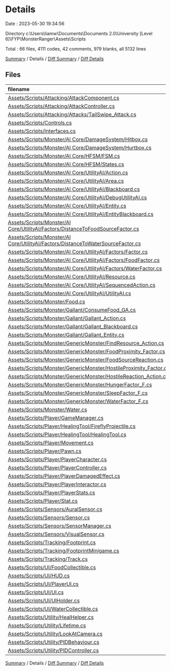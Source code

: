 # Details

Date : 2023-05-30 19:34:56

Directory c:\\Users\\liamw\\Documents\\Documents 2.0\\University [Level 6]\\FYP\\MonsterRanger\\Assets\\Scripts

Total : 66 files,  4111 codes, 42 comments, 979 blanks, all 5132 lines

[Summary](results.md) / Details / [Diff Summary](diff.md) / [Diff Details](diff-details.md)

## Files
| filename | language | code | comment | blank | total |
| :--- | :--- | ---: | ---: | ---: | ---: |
| [Assets/Scripts/Attacking/AttackComponent.cs](/Assets/Scripts/Attacking/AttackComponent.cs) | C# | 63 | 0 | 22 | 85 |
| [Assets/Scripts/Attacking/AttackController.cs](/Assets/Scripts/Attacking/AttackController.cs) | C# | 96 | 0 | 37 | 133 |
| [Assets/Scripts/Attacking/Attacks/TailSwipe_Attack.cs](/Assets/Scripts/Attacking/Attacks/TailSwipe_Attack.cs) | C# | 43 | 1 | 18 | 62 |
| [Assets/Scripts/Controls.cs](/Assets/Scripts/Controls.cs) | C# | 1,084 | 14 | 15 | 1,113 |
| [Assets/Scripts/Interfaces.cs](/Assets/Scripts/Interfaces.cs) | C# | 50 | 0 | 15 | 65 |
| [Assets/Scripts/Monster/AI Core/DamageSystem/Hitbox.cs](/Assets/Scripts/Monster/AI%20Core/DamageSystem/Hitbox.cs) | C# | 45 | 0 | 22 | 67 |
| [Assets/Scripts/Monster/AI Core/DamageSystem/Hurtbox.cs](/Assets/Scripts/Monster/AI%20Core/DamageSystem/Hurtbox.cs) | C# | 49 | 1 | 12 | 62 |
| [Assets/Scripts/Monster/AI Core/HFSM/FSM.cs](/Assets/Scripts/Monster/AI%20Core/HFSM/FSM.cs) | C# | 30 | 0 | 9 | 39 |
| [Assets/Scripts/Monster/AI Core/HFSM/States.cs](/Assets/Scripts/Monster/AI%20Core/HFSM/States.cs) | C# | 27 | 0 | 11 | 38 |
| [Assets/Scripts/Monster/AI Core/UtilityAI/Action.cs](/Assets/Scripts/Monster/AI%20Core/UtilityAI/Action.cs) | C# | 78 | 1 | 21 | 100 |
| [Assets/Scripts/Monster/AI Core/UtilityAI/Area.cs](/Assets/Scripts/Monster/AI%20Core/UtilityAI/Area.cs) | C# | 23 | 0 | 4 | 27 |
| [Assets/Scripts/Monster/AI Core/UtilityAI/Blackboard.cs](/Assets/Scripts/Monster/AI%20Core/UtilityAI/Blackboard.cs) | C# | 11 | 0 | 3 | 14 |
| [Assets/Scripts/Monster/AI Core/UtilityAI/DebugUtilityAI.cs](/Assets/Scripts/Monster/AI%20Core/UtilityAI/DebugUtilityAI.cs) | C# | 22 | 0 | 5 | 27 |
| [Assets/Scripts/Monster/AI Core/UtilityAI/Entity.cs](/Assets/Scripts/Monster/AI%20Core/UtilityAI/Entity.cs) | C# | 56 | 0 | 19 | 75 |
| [Assets/Scripts/Monster/AI Core/UtilityAI/EntityBlackboard.cs](/Assets/Scripts/Monster/AI%20Core/UtilityAI/EntityBlackboard.cs) | C# | 128 | 0 | 35 | 163 |
| [Assets/Scripts/Monster/AI Core/UtilityAI/Factors/DistanceToFoodSourceFactor.cs](/Assets/Scripts/Monster/AI%20Core/UtilityAI/Factors/DistanceToFoodSourceFactor.cs) | C# | 17 | 0 | 4 | 21 |
| [Assets/Scripts/Monster/AI Core/UtilityAI/Factors/DistanceToWaterSourceFactor.cs](/Assets/Scripts/Monster/AI%20Core/UtilityAI/Factors/DistanceToWaterSourceFactor.cs) | C# | 17 | 0 | 4 | 21 |
| [Assets/Scripts/Monster/AI Core/UtilityAI/Factors/Factor.cs](/Assets/Scripts/Monster/AI%20Core/UtilityAI/Factors/Factor.cs) | C# | 16 | 0 | 4 | 20 |
| [Assets/Scripts/Monster/AI Core/UtilityAI/Factors/FoodFactor.cs](/Assets/Scripts/Monster/AI%20Core/UtilityAI/Factors/FoodFactor.cs) | C# | 16 | 0 | 3 | 19 |
| [Assets/Scripts/Monster/AI Core/UtilityAI/Factors/WaterFactor.cs](/Assets/Scripts/Monster/AI%20Core/UtilityAI/Factors/WaterFactor.cs) | C# | 16 | 0 | 3 | 19 |
| [Assets/Scripts/Monster/AI Core/UtilityAI/Resource.cs](/Assets/Scripts/Monster/AI%20Core/UtilityAI/Resource.cs) | C# | 10 | 0 | 3 | 13 |
| [Assets/Scripts/Monster/AI Core/UtilityAI/SequencedAction.cs](/Assets/Scripts/Monster/AI%20Core/UtilityAI/SequencedAction.cs) | C# | 45 | 0 | 12 | 57 |
| [Assets/Scripts/Monster/AI Core/UtilityAI/UtilityAI.cs](/Assets/Scripts/Monster/AI%20Core/UtilityAI/UtilityAI.cs) | C# | 132 | 0 | 43 | 175 |
| [Assets/Scripts/Monster/Food.cs](/Assets/Scripts/Monster/Food.cs) | C# | 16 | 2 | 7 | 25 |
| [Assets/Scripts/Monster/Gallant/ConsumeFood_GA.cs](/Assets/Scripts/Monster/Gallant/ConsumeFood_GA.cs) | C# | 25 | 0 | 6 | 31 |
| [Assets/Scripts/Monster/Gallant/Gallant_Action.cs](/Assets/Scripts/Monster/Gallant/Gallant_Action.cs) | C# | 16 | 0 | 3 | 19 |
| [Assets/Scripts/Monster/Gallant/Gallant_Blackboard.cs](/Assets/Scripts/Monster/Gallant/Gallant_Blackboard.cs) | C# | 10 | 0 | 2 | 12 |
| [Assets/Scripts/Monster/Gallant/Gallant_Entity.cs](/Assets/Scripts/Monster/Gallant/Gallant_Entity.cs) | C# | 154 | 0 | 64 | 218 |
| [Assets/Scripts/Monster/GenericMonster/FindResource_Action.cs](/Assets/Scripts/Monster/GenericMonster/FindResource_Action.cs) | C# | 35 | 0 | 8 | 43 |
| [Assets/Scripts/Monster/GenericMonster/FoodProximity_Factor.cs](/Assets/Scripts/Monster/GenericMonster/FoodProximity_Factor.cs) | C# | 25 | 0 | 8 | 33 |
| [Assets/Scripts/Monster/GenericMonster/FoodSourceReaction.cs](/Assets/Scripts/Monster/GenericMonster/FoodSourceReaction.cs) | C# | 62 | 0 | 22 | 84 |
| [Assets/Scripts/Monster/GenericMonster/HostileProximity_Factor.cs](/Assets/Scripts/Monster/GenericMonster/HostileProximity_Factor.cs) | C# | 18 | 0 | 8 | 26 |
| [Assets/Scripts/Monster/GenericMonster/HostileReaction_Action.cs](/Assets/Scripts/Monster/GenericMonster/HostileReaction_Action.cs) | C# | 47 | 0 | 16 | 63 |
| [Assets/Scripts/Monster/GenericMonster/HungerFactor_F.cs](/Assets/Scripts/Monster/GenericMonster/HungerFactor_F.cs) | C# | 15 | 0 | 3 | 18 |
| [Assets/Scripts/Monster/GenericMonster/SleepFactor_F.cs](/Assets/Scripts/Monster/GenericMonster/SleepFactor_F.cs) | C# | 16 | 0 | 3 | 19 |
| [Assets/Scripts/Monster/GenericMonster/WaterFactor_F.cs](/Assets/Scripts/Monster/GenericMonster/WaterFactor_F.cs) | C# | 16 | 0 | 3 | 19 |
| [Assets/Scripts/Monster/Water.cs](/Assets/Scripts/Monster/Water.cs) | C# | 12 | 2 | 5 | 19 |
| [Assets/Scripts/Player/GameManager.cs](/Assets/Scripts/Player/GameManager.cs) | C# | 34 | 0 | 13 | 47 |
| [Assets/Scripts/Player/HealingTool/FireflyProjectile.cs](/Assets/Scripts/Player/HealingTool/FireflyProjectile.cs) | C# | 114 | 0 | 38 | 152 |
| [Assets/Scripts/Player/HealingTool/HealingTool.cs](/Assets/Scripts/Player/HealingTool/HealingTool.cs) | C# | 171 | 2 | 54 | 227 |
| [Assets/Scripts/Player/Movement.cs](/Assets/Scripts/Player/Movement.cs) | C# | 250 | 4 | 78 | 332 |
| [Assets/Scripts/Player/Pawn.cs](/Assets/Scripts/Player/Pawn.cs) | C# | 22 | 0 | 6 | 28 |
| [Assets/Scripts/Player/PlayerCharacter.cs](/Assets/Scripts/Player/PlayerCharacter.cs) | C# | 132 | 1 | 43 | 176 |
| [Assets/Scripts/Player/PlayerController.cs](/Assets/Scripts/Player/PlayerController.cs) | C# | 34 | 1 | 9 | 44 |
| [Assets/Scripts/Player/PlayerDamagedEffect.cs](/Assets/Scripts/Player/PlayerDamagedEffect.cs) | C# | 50 | 0 | 17 | 67 |
| [Assets/Scripts/Player/PlayerInteractor.cs](/Assets/Scripts/Player/PlayerInteractor.cs) | C# | 53 | 0 | 16 | 69 |
| [Assets/Scripts/Player/PlayerStats.cs](/Assets/Scripts/Player/PlayerStats.cs) | C# | 61 | 0 | 22 | 83 |
| [Assets/Scripts/Player/Stat.cs](/Assets/Scripts/Player/Stat.cs) | C# | 57 | 0 | 17 | 74 |
| [Assets/Scripts/Sensors/AuralSensor.cs](/Assets/Scripts/Sensors/AuralSensor.cs) | C# | 22 | 1 | 7 | 30 |
| [Assets/Scripts/Sensors/Sensor.cs](/Assets/Scripts/Sensors/Sensor.cs) | C# | 60 | 0 | 18 | 78 |
| [Assets/Scripts/Sensors/SensorManager.cs](/Assets/Scripts/Sensors/SensorManager.cs) | C# | 59 | 1 | 20 | 80 |
| [Assets/Scripts/Sensors/VisualSensor.cs](/Assets/Scripts/Sensors/VisualSensor.cs) | C# | 68 | 0 | 22 | 90 |
| [Assets/Scripts/Tracking/Footprint.cs](/Assets/Scripts/Tracking/Footprint.cs) | C# | 27 | 0 | 8 | 35 |
| [Assets/Scripts/Tracking/FootprintMinigame.cs](/Assets/Scripts/Tracking/FootprintMinigame.cs) | C# | 50 | 0 | 18 | 68 |
| [Assets/Scripts/Tracking/Track.cs](/Assets/Scripts/Tracking/Track.cs) | C# | 52 | 0 | 13 | 65 |
| [Assets/Scripts/UI/FoodCollectible.cs](/Assets/Scripts/UI/FoodCollectible.cs) | C# | 12 | 4 | 5 | 21 |
| [Assets/Scripts/UI/HUD.cs](/Assets/Scripts/UI/HUD.cs) | C# | 38 | 0 | 14 | 52 |
| [Assets/Scripts/UI/PlayerUI.cs](/Assets/Scripts/UI/PlayerUI.cs) | C# | 14 | 0 | 3 | 17 |
| [Assets/Scripts/UI/UI.cs](/Assets/Scripts/UI/UI.cs) | C# | 15 | 0 | 2 | 17 |
| [Assets/Scripts/UI/UIHolder.cs](/Assets/Scripts/UI/UIHolder.cs) | C# | 30 | 0 | 6 | 36 |
| [Assets/Scripts/UI/WaterCollectible.cs](/Assets/Scripts/UI/WaterCollectible.cs) | C# | 12 | 4 | 5 | 21 |
| [Assets/Scripts/Utility/HealHelper.cs](/Assets/Scripts/Utility/HealHelper.cs) | C# | 31 | 2 | 8 | 41 |
| [Assets/Scripts/Utility/Lifetime.cs](/Assets/Scripts/Utility/Lifetime.cs) | C# | 20 | 0 | 6 | 26 |
| [Assets/Scripts/Utility/LookAtCamera.cs](/Assets/Scripts/Utility/LookAtCamera.cs) | C# | 17 | 0 | 5 | 22 |
| [Assets/Scripts/Utility/PIDBehaviour.cs](/Assets/Scripts/Utility/PIDBehaviour.cs) | C# | 32 | 0 | 12 | 44 |
| [Assets/Scripts/Utility/PIDController.cs](/Assets/Scripts/Utility/PIDController.cs) | C# | 33 | 1 | 12 | 46 |

[Summary](results.md) / Details / [Diff Summary](diff.md) / [Diff Details](diff-details.md)
